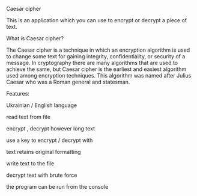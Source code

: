 Caesar cipher

This is an application which you can use to encrypt or decrypt a piece of text.

What is Caesar cipher?

The Caesar cipher is a technique in which an encryption algorithm is used to change some text for gaining integrity, confidentiality, or security of a message. In cryptography there are many algorithms that are used to achieve the same, but Caesar cipher is the earliest and easiest algorithm used among encryption techniques. This algorithm was named after Julius Caesar who was a Roman general and statesman.

Features:

Ukrainian / English language

read text from file

encrypt , decrypt however long text

use a key to encrypt / decrypt with

text retains original formatting

write text to the file

decrypt text with brute force

the program can be run from the console
